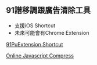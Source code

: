 
## 91譜移調跟廣告清除工具

- 支援iOS Shortcut
- 未來可能會有Chrome Extension

[91PuExtension Shortcut](https://www.icloud.com/shortcuts/5d448933257a45ea9d572aed2473d5ba)

[Online Javascript Compress](https://www.toptal.com/developers/javascript-minifier)





